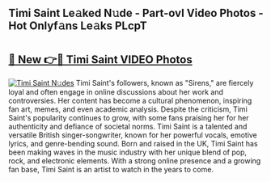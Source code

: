 ## Timi Saint Le𝚊ked N𝚞de - Part-ovI Video Photos - Hot Onlyf𝚊ns Le𝚊ks PLcpT

# <h2><a href="http://ac26911.deff.icu/?id=Timi+Saint">🔗 New 👉🔴 Timi Saint VIDEO Photos</a></h2>

[![Timi Saint N𝚞des](https://i.imgur.com/rIISA9y.gif)](http://ac26911.deff.icu/?id=Timi+Saint)
Timi Saint's followers, known as "Sirens," are fiercely loyal and often engage in online discussions about her work and controversies. Her content has become a cultural phenomenon, inspiring fan art, memes, and even academic analysis. Despite the criticism, Timi Saint's popularity continues to grow, with some fans praising her for her authenticity and defiance of societal norms. Timi Saint is a talented and versatile British singer-songwriter, known for her powerful vocals, emotive lyrics, and genre-bending sound. Born and raised in the UK, Timi Saint has been making waves in the music industry with her unique blend of pop, rock, and electronic elements. With a strong online presence and a growing fan base, Timi Saint is an artist to watch in the years to come.
